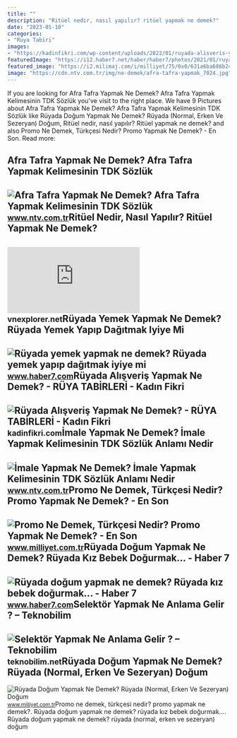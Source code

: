 ```yaml
---
title: ""
description: "Ritüel nedir, nasıl yapılır? ritüel yapmak ne demek?"
date: "2023-01-10"
categories:
- "Ruya Tabiri"
images:
- "https://kadinfikri.com/wp-content/uploads/2022/01/ruyada-alisveris-yapmak-ne-demek1.jpg"
featuredImage: "https://i12.haber7.net/haber/haber7/photos/2021/01/ruyada_yemek_yapmak_ne_demek_ruyada_atesin_ustunde_yemek_pisirdigini_gormek_neye_isaret_1609755284_5831.jpg"
featured_image: "https://i2.milimaj.com/i/milliyet/75/0x0/631a6ba686b24a149c196d21.jpg"
image: "https://cdn.ntv.com.tr/img/ne-demek/afra-tafra-yapmak_7024.jpg"
---
```


If you are looking for Afra Tafra Yapmak Ne Demek? Afra Tafra Yapmak Kelimesinin TDK Sözlük you've visit to the right place. We have 9 Pictures about Afra Tafra Yapmak Ne Demek? Afra Tafra Yapmak Kelimesinin TDK Sözlük like Rüyada Doğum Yapmak Ne Demek? Rüyada (Normal, Erken Ve Sezeryan) Doğum, Ritüel nedir, nasıl yapılır? Ritüel yapmak ne demek? and also Promo Ne Demek, Türkçesi Nedir? Promo Yapmak Ne Demek? - En Son. Read more:

Afra Tafra Yapmak Ne Demek? Afra Tafra Yapmak Kelimesinin TDK Sözlük
--------------------------------------------------------------------

 ![Afra Tafra Yapmak Ne Demek? Afra Tafra Yapmak Kelimesinin TDK Sözlük](https://cdn.ntv.com.tr/img/ne-demek/afra-tafra-yapmak_7024.jpg) <small>www.ntv.com.tr</small>Ritüel Nedir, Nasıl Yapılır? Ritüel Yapmak Ne Demek?
----------------------------------------------------

 ![Ritüel nedir, nasıl yapılır? Ritüel yapmak ne demek?](https://img-s-msn-com.akamaized.net/tenant/amp/entityid/AA19A9HI.img) <small>vnexplorer.net</small>Rüyada Yemek Yapmak Ne Demek? Rüyada Yemek Yapıp Dağıtmak Iyiye Mi
------------------------------------------------------------------

 ![Rüyada yemek yapmak ne demek? Rüyada yemek yapıp dağıtmak iyiye mi](https://i12.haber7.net/haber/haber7/photos/2021/01/ruyada_yemek_yapmak_ne_demek_ruyada_atesin_ustunde_yemek_pisirdigini_gormek_neye_isaret_1609755284_5831.jpg) <small>www.haber7.com</small>Rüyada Alışveriş Yapmak Ne Demek? - RÜYA TABİRLERİ - Kadın Fikri
----------------------------------------------------------------

 ![Rüyada Alışveriş Yapmak Ne Demek? - RÜYA TABİRLERİ - Kadın Fikri](https://kadinfikri.com/wp-content/uploads/2022/01/ruyada-alisveris-yapmak-ne-demek1.jpg) <small>kadinfikri.com</small>İmale Yapmak Ne Demek? İmale Yapmak Kelimesinin TDK Sözlük Anlamı Nedir
-----------------------------------------------------------------------

 ![İmale Yapmak Ne Demek? İmale Yapmak Kelimesinin TDK Sözlük Anlamı Nedir](https://cdn.ntv.com.tr/img/ne-demek/imale-yapmak_33689.jpg) <small>www.ntv.com.tr</small>Promo Ne Demek, Türkçesi Nedir? Promo Yapmak Ne Demek? - En Son
---------------------------------------------------------------

 ![Promo Ne Demek, Türkçesi Nedir? Promo Yapmak Ne Demek? - En Son](https://i2.milimaj.com/i/milliyet/75/0x0/631a6ba686b24a149c196d21.jpg) <small>www.milliyet.com.tr</small>Rüyada Doğum Yapmak Ne Demek? Rüyada Kız Bebek Doğurmak... - Haber 7
--------------------------------------------------------------------

 ![Rüyada doğum yapmak ne demek? Rüyada kız bebek doğurmak... - Haber 7](https://i20.haber7.net/resize/1280x720/haber/haber7/photos/2022/01/ruyada_dogum_sancisi_cekmek_ne_demek_ruyada_dogum_yapan_kadin_gormek_nasil_yorumlanir_1641450243_5226.jpg) <small>www.haber7.com</small>Selektör Yapmak Ne Anlama Gelir ? – Teknobilim
----------------------------------------------

 ![Selektör Yapmak Ne Anlama Gelir ? – Teknobilim](https://teknobilim.net/storage/selektor-yapma-ne-demek.jpg) <small>teknobilim.net</small>Rüyada Doğum Yapmak Ne Demek? Rüyada (Normal, Erken Ve Sezeryan) Doğum
----------------------------------------------------------------------

 ![Rüyada Doğum Yapmak Ne Demek? Rüyada (Normal, Erken Ve Sezeryan) Doğum](https://i2.milimaj.com/i/milliyet/75/0x0/5f05d0495542810d603b9ff6.jpg) <small>www.milliyet.com.tr</small>Promo ne demek, türkçesi nedir? promo yapmak ne demek?. Rüyada doğum yapmak ne demek? rüyada kız bebek doğurmak.... Rüyada doğum yapmak ne demek? rüyada (normal, erken ve sezeryan) doğum

